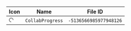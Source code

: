 | Icon | Name | File ID |
| ---  | ---  | ---     |
| ![](CollabProgress.png) | `CollabProgress` | `-5136566985977948126` |
